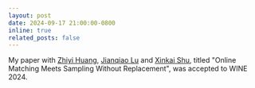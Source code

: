 ```yaml
---
layout: post
date: 2024-09-17 21:00:00-0800
inline: true
related_posts: false
---
```


My paper with [Zhiyi Huang](https://i.cs.hku.hk/~zhiyi/), [Jianqiao Lu](https://jianqiaolu.github.io/) and [Xinkai Shu](https://shuxk.github.io/), titled "Online Matching Meets Sampling Without Replacement", was accepted to WINE 2024.